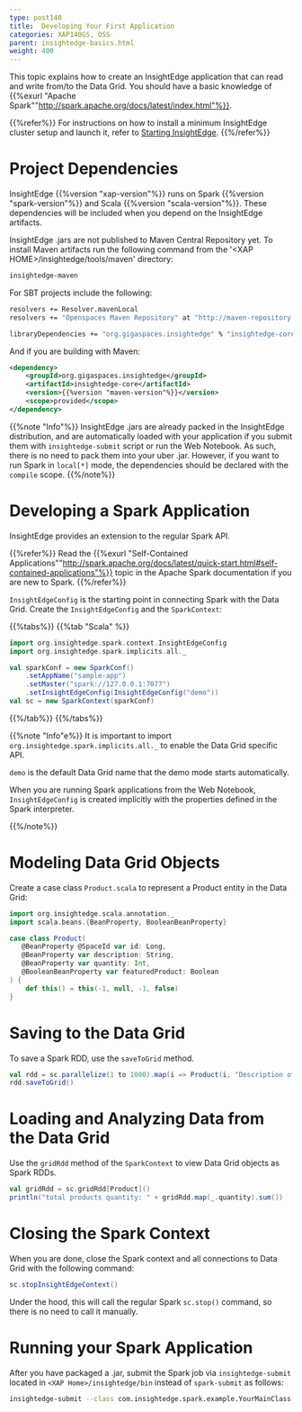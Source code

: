 ```yaml
---
type: post140
title:  Developing Your First Application
categories: XAP140GS, OSS
parent: insightedge-basics.html
weight: 400
---
```


This topic explains how to create an InsightEdge application that can read and write from/to the Data Grid. You should have a basic knowledge of {{%exurl "Apache Spark""http://spark.apache.org/docs/latest/index.html"%}}.

{{%refer%}}
For instructions on how to install a minimum InsightEdge cluster setup and launch it, refer to [Starting InsightEdge](./insightedge-local-setup.html).
{{%/refer%}}

# Project Dependencies

InsightEdge {{%version "xap-version"%}} runs on Spark {{%version "spark-version"%}} and Scala {{%version "scala-version"%}}. These dependencies will be included when you depend on the InsightEdge artifacts.

InsightEdge .jars are not published to Maven Central Repository yet. To install Maven artifacts run the following command from the '&lt;XAP HOME&gt;/insightedge/tools/maven' directory:

```bash
insightedge-maven
```

For SBT projects include the following:

```bash
resolvers += Resolver.mavenLocal
resolvers += "Openspaces Maven Repository" at "http://maven-repository.openspaces.org"

libraryDependencies += "org.gigaspaces.insightedge" % "insightedge-core" % "{{%version "maven-version"%}}" % "provided" exclude("javax.jms", "jms")
```

And if you are building with Maven:

```xml
<dependency>
    <groupId>org.gigaspaces.insightedge</groupId>
    <artifactId>insightedge-core</artifactId>
    <version>{{%version "maven-version"%}}</version>
    <scope>provided</scope>
</dependency>
```

{{%note "Info"%}}
InsightEdge .jars are already packed in the InsightEdge distribution, and are automatically loaded with your application if you submit them with `insightedge-submit` script or run the Web Notebook. As such, there is no need to pack them into your uber .jar. However, if you want to run Spark in `local[*]` mode, the dependencies should be declared with the `compile` scope.
{{%/note%}}

# Developing a Spark Application

InsightEdge provides an extension to the regular Spark API.

{{%refer%}}
Read the {{%exurl "Self-Contained Applications""http://spark.apache.org/docs/latest/quick-start.html#self-contained-applications"%}} topic in the Apache Spark documentation if you are new to Spark.
{{%/refer%}}

`InsightEdgeConfig` is the starting point in connecting Spark with the Data Grid. Create the `InsightEdgeConfig` and the `SparkContext`:

{{%tabs%}}
{{%tab "Scala" %}}
```scala
import org.insightedge.spark.context.InsightEdgeConfig
import org.insightedge.spark.implicits.all._

val sparkConf = new SparkConf()
    .setAppName("sample-app")
	.setMaster("spark://127.0.0.1:7077")
	.setInsightEdgeConfig(InsightEdgeConfig("demo"))
val sc = new SparkContext(sparkConf)
```
{{%/tab%}}
{{%/tabs%}}

{{%note "Info"e%}}
It is important to import `org.insightedge.spark.implicits.all._` to enable the Data Grid specific API.

`demo` is the default Data Grid name that the demo mode starts automatically.

When you are running Spark applications from the Web Notebook, `InsightEdgeConfig` is created implicitly with the properties defined in the Spark interpreter.

{{%/note%}}

# Modeling Data Grid Objects

Create a case class `Product.scala` to represent a Product entity in the Data Grid:

```scala
import org.insightedge.scala.annotation._
import scala.beans.{BeanProperty, BooleanBeanProperty}

case class Product(   
   @BeanProperty @SpaceId var id: Long,
   @BeanProperty var description: String,
   @BeanProperty var quantity: Int,   
   @BooleanBeanProperty var featuredProduct: Boolean
) {
    def this() = this(-1, null, -1, false)
}
```

# Saving to the Data Grid

To save a Spark RDD,  use the `saveToGrid` method.

```scala
val rdd = sc.parallelize(1 to 1000).map(i => Product(i, "Description of product " + i, Random.nextInt(10), Random.nextBoolean()))
rdd.saveToGrid()
```

# Loading and Analyzing Data from the Data Grid

Use the `gridRdd` method of the `SparkContext` to view Data Grid objects as Spark RDDs.

```scala
val gridRdd = sc.gridRdd[Product]()
println("total products quantity: " + gridRdd.map(_.quantity).sum())
```

# Closing the Spark Context
When you are done, close the Spark context and all connections to Data Grid with the following command:

```scala
sc.stopInsightEdgeContext()
```

Under the hood, this will call the regular Spark `sc.stop()` command, so there is no need to call it manually.

# Running your Spark Application

After you have packaged a .jar, submit the Spark job via `insightedge-submit` located in `<XAP Home>/insightedge/bin` instead of `spark-submit` as follows:

```bash
insightedge-submit --class com.insightedge.spark.example.YourMainClass --master spark://127.0.0.1:7077 path/to/jar/insightedge-examples.jar
```
